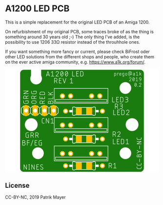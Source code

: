 # A1200 LED PCB

This is a simple replacement for the original LED PCB of an Amiga 1200.

On refurbishment of my original PCB, some traces broke of as the thing is something around 30 years old ;-)
The only thing I've added, is the possibility to use 1206 33Ω resistor instead of the throuhhole ones.

If you want something more fancy or current, please check BiFrost oder other LED solutions from the different shops and people, who create them on the ever active amiga community, e.g. https://www.a1k.org/forum/.

![PCB Top](a1200-led-top.png)

## License
CC-BY-NC, 2019 Patrik Mayer

